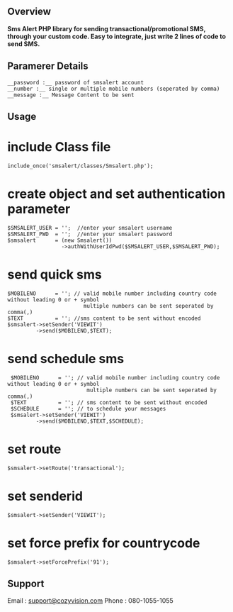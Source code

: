 ## Overview

**Sms Alert PHP library for sending transactional/promotional SMS, through your custom code. Easy to integrate, just write 2 lines of code to send SMS.**

## Paramerer Details

```__username :__ username of smsalert account
__password :__ password of smsalert account
__number :__ single or multiple mobile numbers (seperated by comma)
__message :__ Message Content to be sent
```

## Usage 
# include Class file
    include_once('smsalert/classes/Smsalert.php');

# create object and set authentication parameter
    $SMSALERT_USER = '';  //enter your smsalert username
    $SMSALERT_PWD  = '';  //enter your smsalert password
    $smsalert      = (new Smsalert())
                     ->authWithUserIdPwd($SMSALERT_USER,$SMSALERT_PWD);
    
# send quick sms
    $MOBILENO      = ''; // valid mobile number including country code without leading 0 or + symbol
                            multiple numbers can be sent seperated by comma(,)
    $TEXT          = ''; //sms content to be sent without encoded                           
    $smsalert->setSender('VIEWIT')
             ->send($MOBILENO,$TEXT); 

# send schedule sms
     $MOBILENO      = ''; // valid mobile number including country code without leading 0 or + symbol
                             multiple numbers can be sent seperated by comma(,)
     $TEXT          = ''; // sms content to be sent without encoded    
     $SCHEDULE      = ''; // to schedule your messages
     $smsalert->setSender('VIEWIT')
             ->send($MOBILENO,$TEXT,$SCHEDULE); 

# set route 
    $smsalert->setRoute('transactional');

# set senderid 
    $smsalert->setSender('VIEWIT'); 
	
# set force prefix for countrycode 
    $smsalert->setForcePrefix('91'); 	

## Support 
Email :  support@cozyvision.com
Phone :  080-1055-1055
